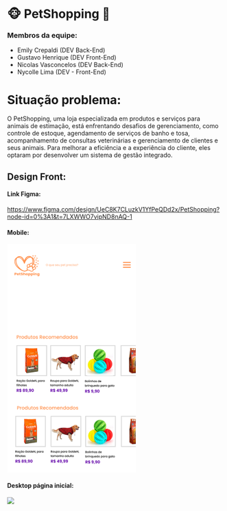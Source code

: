 # 🐵 PetShopping 🐶

### Membros da equipe:
<ul>
<li> Emily Crepaldi (DEV Back-End)</li>
<li> Gustavo Henrique (DEV Front-End)</li>
<li> Nicolas Vasconcelos (DEV Back-End)</li>
<li> Nycolle Lima (DEV - Front-End)</li>
</ul>

#
# Situação problema:

O PetShopping, uma loja especializada em produtos e serviços para animais de estimação, está enfrentando desafios de gerenciamento, como controle de estoque, agendamento de serviços de banho e tosa, acompanhamento de consultas veterinárias e gerenciamento de clientes e seus animais. Para melhorar a eficiência e a experiência do cliente, eles optaram por desenvolver um sistema de gestão integrado.

## Design Front:

#### Link Figma:
<a>https://www.figma.com/design/UeC8K7CLuzkV1YfPeQDd2x/PetShopping?node-id=0%3A1&t=7LXWWO7vipND8nAQ-1</a>

#### Mobile:
<img src="./imgs(readme)/mobile.png" width='300'>

#### Desktop página inicial:
<img src="./imgs(readme)/desktop-pg.png" width='1000'>
